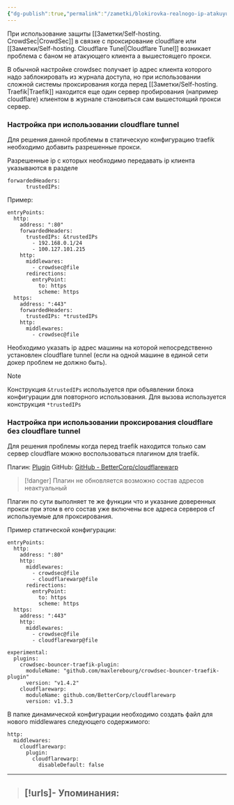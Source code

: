 ```yaml
---
{"dg-publish":true,"permalink":"/zametki/blokirovka-realnogo-ip-atakuyushhego-v-crowdsec-tarefik-cf-tunel/","created":"2025-06-09 00:05","updated":"2025-06-09T01:48:04+03:00"}
---
```


При использование защиты [[Заметки/Self-hosting. CrowdSec\|CrowdSec]] в связке с проксирование cloudflare или [[Заметки/Self-hosting. Cloudflare Tunel\|Cloudflare Tunel]]  возникает проблема с баном не атакующего клиента а вышестоящего прокси. 

В обычной настройке crowdsec получает ip адрес клиента которого надо заблокировать из журнала доступа, но при использовании сложной системы проксирования когда перед [[Заметки/Self-hosting. Traefik\|Traefik]] находится еще один сервер пробирования (например cloudflare) клиентом в журнале становиться сам вышестоящий прокси сервер. 

### Настройка при использовании cloudflare tunnel

Для решения данной проблемы в статическую конфигурацию traefik необходимо добавить разрешенные прокси.

Разрешенные ip с которых необходимо передавать ip клиента указываются в разделе
```
forwardedHeaders:
      trustedIPs:
```

Пример:
```
entryPoints:
  http:
    address: ":80"
    forwardedHeaders:
      trustedIPs: &trustedIPs
        - 192.168.0.1/24
        - 100.127.101.215
    http:
      middlewares:
        - crowdsec@file
      redirections:
        entryPoint:
          to: https
          scheme: https
  https:
    address: ":443"
    forwardedHeaders:
      trustedIPs: *trustedIPs
    http:
      middlewares:
        - crowdsec@file
```

Необходимо указать ip адрес машины на которой непосредственно установлен cloudflare tunnel (если на одной машине в единой сети докер проблем не должно быть).

> [!note]
> Конструкция `&trustedIPs` используется при объявлении блока конфигурации  для повторного использования. Для вызова используется конструкция `*trustedIPs`

### Настройка при использовании проксирования cloudflare без cloudflare tunnel

Для решения проблемы когда перед traefik находится только сам сервер cloudflare можно воспользоваться плагином для traefik.

Плагин: [Plugin](https://plugins.traefik.io/plugins/62e97498e2bf06d4675b9443/real-ip-from-cloudflare-proxy-tunnel)
GitHub:  [GitHub - BetterCorp/cloudflarewarp](https://github.com/BetterCorp/cloudflarewarp?tab=readme-ov-file)

> [!danger]
> Плагин не обновляется возможно состав адресов неактуальный

Плагин по сути выполняет те же функции что и указание доверенных прокси при этом в его состав уже включены все адреса серверов cf используемые для проксирования.

Пример статической конфигурации:
```
entryPoints:
  http:
    address: ":80"
    http:
      middlewares:
        - crowdsec@file
        - cloudflarewarp@file
      redirections:
        entryPoint:
          to: https
          scheme: https
  https:
    address: ":443"
    http:
      middlewares:
        - crowdsec@file
        - cloudflarewarp@file

experimental:
  plugins:
    crowdsec-bouncer-traefik-plugin:
      moduleName: "github.com/maxlerebourg/crowdsec-bouncer-traefik-plugin"
      version: "v1.4.2"
    cloudflarewarp:
      moduleName: github.com/BetterCorp/cloudflarewarp
      version: v1.3.3
```

В папке динамической конфигурации необходимо создать файл для нового middlewares следующего содержимого:
```
http:
  middlewares:
    cloudflarewarp:
      plugin:
        cloudflarewarp:
          disableDefault: false
```

---
> [!urls]- Упоминания:
> - 